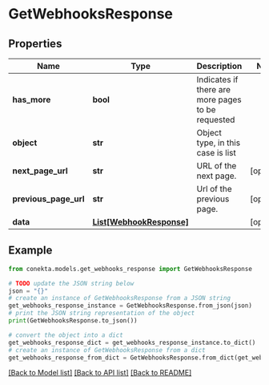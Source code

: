 # GetWebhooksResponse


## Properties

Name | Type | Description | Notes
------------ | ------------- | ------------- | -------------
**has_more** | **bool** | Indicates if there are more pages to be requested | 
**object** | **str** | Object type, in this case is list | 
**next_page_url** | **str** | URL of the next page. | [optional] 
**previous_page_url** | **str** | Url of the previous page. | [optional] 
**data** | [**List[WebhookResponse]**](WebhookResponse.md) |  | [optional] 

## Example

```python
from conekta.models.get_webhooks_response import GetWebhooksResponse

# TODO update the JSON string below
json = "{}"
# create an instance of GetWebhooksResponse from a JSON string
get_webhooks_response_instance = GetWebhooksResponse.from_json(json)
# print the JSON string representation of the object
print(GetWebhooksResponse.to_json())

# convert the object into a dict
get_webhooks_response_dict = get_webhooks_response_instance.to_dict()
# create an instance of GetWebhooksResponse from a dict
get_webhooks_response_from_dict = GetWebhooksResponse.from_dict(get_webhooks_response_dict)
```
[[Back to Model list]](../README.md#documentation-for-models) [[Back to API list]](../README.md#documentation-for-api-endpoints) [[Back to README]](../README.md)


